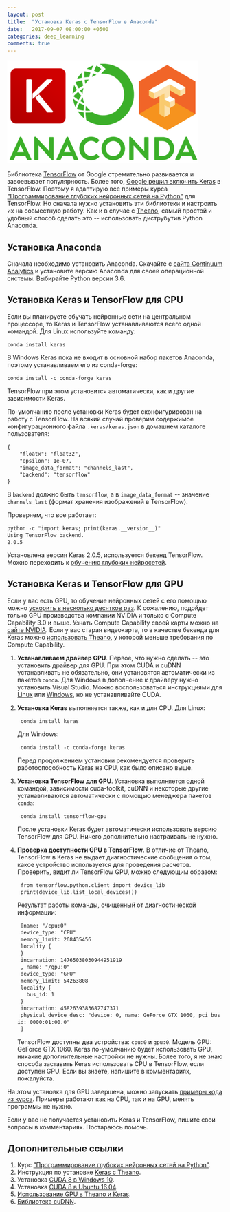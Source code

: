 ```yaml
---
layout: post
title:  "Установка Keras с TensorFlow в Anaconda"
date:   2017-09-07 08:00:00 +0500
categories: deep_learning
comments: true
---
```

![Keras TensorFlow Anaconda](/assets/images/anaconda_keras_tf.png)

Библиотека [TensorFlow](https://www.tensorflow.org/) от Google стремительно развивается и завоевывает популярность. Более того, [Google решил включить Keras](http://www.fast.ai/2017/01/03/keras/) в TensorFlow. Поэтому я адаптирую все примеры курса ["Программирование глубоких нейронных сетей на Python"](http://www.asozykin.ru/courses/nnpython) для TensorFlow. Но сначала нужно установить эти библиотеки и настроить их на совместную работу. Как и в случае с [Theano](/deep_learning/2016/12/25/Keras-Installation.html), самый простой и удобный способ сделать это -- использовать диструбутив Python Anaconda. 

<!--more-->

## Установка Anaconda

Сначала необходимо установить Anaconda. Скачайте с [сайта Continuum Analytics](https://www.continuum.io/downloads) и установите версию Anaconda для своей операционной системы. Выбирайте Python версии 3.6.

## Установка Keras и TensorFlow для CPU

Если вы планируете обучать нейронные сети на центральном процессоре, то Keras и TensorFlow устанавливаются всего одной командой. Для Linux используйте команду:

    conda install keras

В Windows Keras пока не входит в основной набор пакетов Anaconda, поэтому устанавливаем его из conda-forge:

    conda install -c conda-forge keras

TensorFlow при этом установится автоматически, как и другие зависимости Keras.

По-умолчанию после установки Keras будет сконфигурирован на работу с TensorFlow. На всякий случай проверим содержимое конфигурационного файла `.keras/keras.json` в домашнем каталоге пользователя:

    {
        "floatx": "float32",
        "epsilon": 1e-07,
        "image_data_format": "channels_last",
        "backend": "tensorflow"
    }

В `backend` должно быть `tensorflow`, а в `image_data_format` -- значение `channels_last` (формат хранения изображений в TensorFlow).

Проверяем, что все работает:

    python -c "import keras; print(keras.__version__)"
    Using TensorFlow backend.
    2.0.5

Установлена версия Keras 2.0.5, используется бекенд TensorFlow. Можно переходить к [обучению глубоких нейросетей](/courses/nnpython).

## Установка Keras и TensorFlow для GPU

Если у вас есть GPU, то обучение нейронных сетей с его помощью можно [ускорить в несколько десятков раз](/deep_learning/2017/03/20/cuDNN-with-theano-and-keras.html). К сожалению, подойдет только GPU производства компании NVIDIA и только с Compute Capability 3.0 и выше. Узнать Compute Capability своей карты можно на [сайте NVIDIA](https://developer.nvidia.com/cuda-gpus). Если у вас старая видеокарта, то в качестве бекенда для Keras можно [использовать Theano](/deep_learning/2017/03/11/How-to-use-gpu-with-theano.html), у которой меньше требования по Compute Capability. 

1. **Устанавливаем драйвер GPU**. Первое, что нужно сделать -- это установить драйвер для GPU. При этом CUDA и cuDNN устанавливать не обязательно, они установятся автоматически из пакетов `conda`. Для Windows в дополнение к драйверу нужно установить Visual Studio. Можно воспользоваться инструкциями для [Linux](/deep_learning/2017/02/26/How-to-install-cuda-8-on-Ubuntu-16-04.html) или [Windows](/deep_learning/2017/03/08/How-to-install-cuda-8-on-Windows-10.html), но не устанавливайте CUDA.

2. **Установка Keras** выполняется также, как и для CPU. Для Linux:

        conda install keras

    Для Windows:

        conda install -c conda-forge keras

    Перед продолжением установки рекомендуется проверить работоспособность Keras на CPU, как было описано выше.

3. **Установка TensorFlow для GPU**. Установка выполняется одной командой, зависимости cuda-toolkit, cuDNN и некоторые другие устанавливаются автоматически с помощью менеджера пакетов `conda`:

        conda install tensorflow-gpu

    После установки Keras будет автоматически использовать версию TensorFlow для GPU. Ничего дополнительно настраивать не нужно.

4. **Проверка доступности GPU в TensorFlow**. В отличие от Theano, TensorFlow в Keras не выдает диагностические сообщения о том, какое устройство используется для проведения расчетов. Проверить, видит ли TensorFlow GPU, можно следующим образом:
        
        from tensorflow.python.client import device_lib
        print(device_lib.list_local_devices())

    Результат работы команды, очищенный от диагностической информации:

        [name: "/cpu:0"
        device_type: "CPU"
        memory_limit: 268435456
        locality {
        }
        incarnation: 14765038030944951919
        , name: "/gpu:0"
        device_type: "GPU"
        memory_limit: 54263808
        locality {
          bus_id: 1
        }
        incarnation: 4582639383682747371
        physical_device_desc: "device: 0, name: GeForce GTX 1060, pci bus id: 0000:01:00.0"
        ]
    
    TensorFlow доступны два устройства: `cpu:0` и `gpu:0`. Модель GPU: GeForce GTX 1060. Keras по-умолчанию будет использовать GPU, никакие дополнительные настройки не нужны. Более того, я не знаю способа заставить Keras использовать CPU в TensorFlow, если доступен GPU. Если вы знаете, напишите в комментариях, пожалуйста.

На этом установка для GPU завершена, можно запускать [примеры кода из курса](/courses/nnpython). Примеры работают как на CPU, так и на GPU, менять программы не нужно.

Если у вас не получается установить Keras и TensorFlow, пишите свои вопросы в комментариях. Постараюсь помочь.

## Дополнительные ссылки

1. Курс ["Программирование глубоких нейронных сетей на Python"](http://www.asozykin.ru/courses/nnpython).
2. Инструкция по установке [Keras с Theano](/deep_learning/2016/12/25/Keras-Installation.html).
3. Установка [CUDA 8 в Windows 10](/deep_learning/2017/03/08/How-to-install-cuda-8-on-Windows-10.html).
4. Установка [CUDA 8 в Ubuntu 16.04](/deep_learning/2017/02/26/How-to-install-cuda-8-on-Ubuntu-16-04.html).
5. [Использование GPU в Theano и Keras](/deep_learning/2017/03/11/How-to-use-gpu-with-theano.html).
6. [Библиотека cuDNN](/deep_learning/2017/03/20/cuDNN-with-theano-and-keras.html).
     

